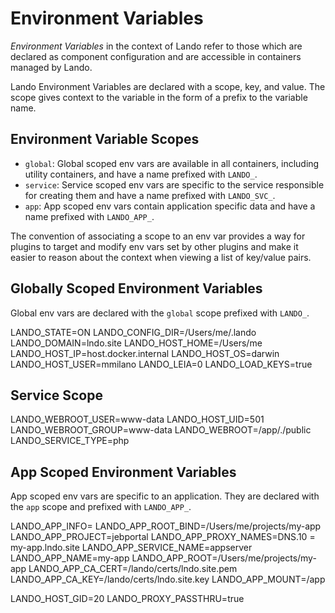 # Environment Variables

*Environment Variables* in the context of Lando refer to those which are declared as component
configuration and are accessible in containers managed by Lando.

Lando Environment Variables are declared with a scope, key, and value. The scope gives
context to the variable in the form of a prefix to the variable name.

## Environment Variable Scopes

- `global`: Global scoped env vars are available in all containers, including utility containers, 
  and have a name prefixed with `LANDO_`.
- `service`: Service scoped env vars are specific to the service responsible for creating them
  and have a name prefixed with `LANDO_SVC_`.
- `app`: App scoped env vars contain application specific data and have a name prefixed with `LANDO_APP_`.

The convention of associating a scope to an env var provides a way for plugins to target and
modify env vars set by other plugins and make it easier to reason about the context when viewing
a list of key/value pairs.

## Globally Scoped Environment Variables

Global env vars are declared with the `global` scope prefixed with `LANDO_`.

LANDO_STATE=ON
LANDO_CONFIG_DIR=/Users/me/.lando
LANDO_DOMAIN=lndo.site
LANDO_HOST_HOME=/Users/me
LANDO_HOST_IP=host.docker.internal
LANDO_HOST_OS=darwin
LANDO_HOST_USER=mmilano
LANDO_LEIA=0
LANDO_LOAD_KEYS=true

## Service Scope
LANDO_WEBROOT_USER=www-data
LANDO_HOST_UID=501
LANDO_WEBROOT_GROUP=www-data
LANDO_WEBROOT=/app/./public
LANDO_SERVICE_TYPE=php

## App Scoped Environment Variables

App scoped env vars are specific to an application. They are declared with the `app` 
scope and prefixed with `LANDO_APP_`.

LANDO_APP_INFO=<json services object>
LANDO_APP_ROOT_BIND=/Users/me/projects/my-app
LANDO_APP_PROJECT=jebportal
LANDO_APP_PROXY_NAMES=DNS.10 = my-app.lndo.site
LANDO_APP_SERVICE_NAME=appserver
LANDO_APP_NAME=my-app
LANDO_APP_ROOT=/Users/me/projects/my-app
LANDO_APP_CA_CERT=/lando/certs/lndo.site.pem
LANDO_APP_CA_KEY=/lando/certs/lndo.site.key
LANDO_APP_MOUNT=/app




LANDO_HOST_GID=20
LANDO_PROXY_PASSTHRU=true
